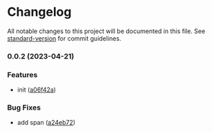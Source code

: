 # Changelog

All notable changes to this project will be documented in this file. See [standard-version](https://github.com/conventional-changelog/standard-version) for commit guidelines.

### 0.0.2 (2023-04-21)


### Features

* init ([a06f42a](https://github.com/allenyummy/monorepo_playground/commit/a06f42a3e2c1b612a7aec168aabf1a93224af310))


### Bug Fixes

* add span ([a24eb72](https://github.com/allenyummy/monorepo_playground/commit/a24eb72057a57d927033c4d5e14bab5436337979))
